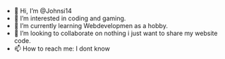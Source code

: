 - 👋 Hi, I’m @Johnsi14
- 👀 I’m interested in coding and gaming.
- 🌱 I’m currently learning Webdevelopmen as a hobby.
- 💞️ I’m looking to collaborate on nothing i just want to share my website code.
- 📫 How to reach me: I dont know

<!---
Johnsi14/Johnsi14 is a ✨ special ✨ repository because its `README.md` (this file) appears on your GitHub profile.
You can click the Preview link to take a look at your changes.
--->
